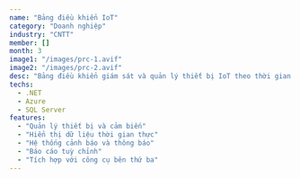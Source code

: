 ```yaml
---
name: "Bảng điều khiển IoT"
category: "Doanh nghiệp"
industry: "CNTT"
member: []
month: 3
image1: "/images/prc-1.avif"
image2: "/images/prc-2.avif"
desc: "Bảng điều khiển giám sát và quản lý thiết bị IoT theo thời gian thực."
techs:
  - .NET
  - Azure
  - SQL Server
features:
  - "Quản lý thiết bị và cảm biến"
  - "Hiển thị dữ liệu thời gian thực"
  - "Hệ thống cảnh báo và thông báo"
  - "Báo cáo tuỳ chỉnh"
  - "Tích hợp với công cụ bên thứ ba"
---
```

